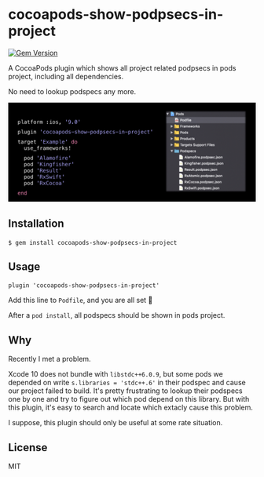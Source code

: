 # cocoapods-show-podpsecs-in-project

[![Gem Version](https://badge.fury.io/rb/cocoapods-show-podpsecs-in-project.svg)](https://badge.fury.io/rb/cocoapods-show-podpsecs-in-project)

A CocoaPods plugin which shows all project related podpsecs in pods project, including all dependencies. 

No need to lookup podspecs any more.

![](resources/hero.png)

## Installation

    $ gem install cocoapods-show-podpsecs-in-project

## Usage

    plugin 'cocoapods-show-podpsecs-in-project'

Add this line to `Podfile`, and you are all set 🥳

After a `pod install`, all podspecs should be shown in pods project.

## Why

Recently I met a problem.

Xcode 10 does not bundle with `libstdc++6.0.9`, but some pods we depended on write `s.libraries = 'stdc++.6'` in their podspec and cause our project failed to build. It's pretty frustrating to lookup their podspecs one by one and try to figure out which pod depend on this library. But with this plugin, it's easy to search and locate which extacly cause this problem.

I suppose, this plugin should only be useful at some rate situation.

## License

MIT
